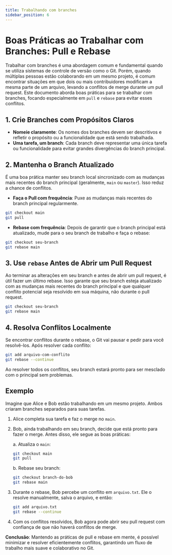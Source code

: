 ```yaml
---
title: Trabalhando com branches
sidebar_position: 6
---
```


# Boas Práticas ao Trabalhar com Branches: Pull e Rebase

Trabalhar com branches é uma abordagem comum e fundamental quando se utiliza sistemas de controle de versão como o Git. Porém, quando múltiplas pessoas estão colaborando em um mesmo projeto, é comum encontrar situações em que dois ou mais contribuidores modificam a mesma parte de um arquivo, levando a conflitos de merge durante um pull request. Este documento aborda boas práticas para se trabalhar com branches, focando especialmente em `pull` e `rebase` para evitar esses conflitos.

## 1. Crie Branches com Propósitos Claros

- **Nomeie claramente**: Os nomes dos branches devem ser descritivos e refletir o propósito ou a funcionalidade que está sendo trabalhada.
- **Uma tarefa, um branch**: Cada branch deve representar uma única tarefa ou funcionalidade para evitar grandes divergências do branch principal.

## 2. Mantenha o Branch Atualizado

É uma boa prática manter seu branch local sincronizado com as mudanças mais recentes do branch principal (geralmente, `main` ou `master`). Isso reduz a chance de conflitos.

- **Faça o Pull com frequência**: Puxe as mudanças mais recentes do branch principal regularmente.

```bash
git checkout main
git pull
```

- **Rebase com frequência**: Depois de garantir que o branch principal está atualizado, mude para o seu branch de trabalho e faça o rebase:

```bash
git checkout seu-branch
git rebase main
```

## 3. Use `rebase` Antes de Abrir um Pull Request

Ao terminar as alterações em seu branch e antes de abrir um pull request, é útil fazer um último rebase. Isso garante que seu branch esteja atualizado com as mudanças mais recentes do branch principal e que qualquer conflito potencial seja resolvido em sua máquina, não durante o pull request.

```bash
git checkout seu-branch
git rebase main
```

## 4. Resolva Conflitos Localmente

Se encontrar conflitos durante o rebase, o Git vai pausar e pedir para você resolvê-los. Após resolver cada conflito:

```bash
git add arquivo-com-conflito
git rebase --continue
```

Ao resolver todos os conflitos, seu branch estará pronto para ser mesclado com o principal sem problemas.

## Exemplo

Imagine que Alice e Bob estão trabalhando em um mesmo projeto. Ambos criaram branches separados para suas tarefas.

1. Alice completa sua tarefa e faz o merge no `main`.
2. Bob, ainda trabalhando em seu branch, decide que está pronto para fazer o merge. Antes disso, ele segue as boas práticas:
   
   a. Atualiza o `main`:
   
   ```bash
   git checkout main
   git pull
   ```

   b. Rebase seu branch:
   
   ```bash
   git checkout branch-do-bob
   git rebase main
   ```

3. Durante o rebase, Bob percebe um conflito em `arquivo.txt`. Ele o resolve manualmente, salva o arquivo, e então:

   ```bash
   git add arquivo.txt
   git rebase --continue
   ```

4. Com os conflitos resolvidos, Bob agora pode abrir seu pull request com confiança de que não haverá conflitos de merge.

**Conclusão**: Mantendo as práticas de pull e rebase em mente, é possível minimizar e resolver eficientemente conflitos, garantindo um fluxo de trabalho mais suave e colaborativo no Git.
